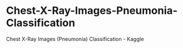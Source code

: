 # Chest-X-Ray-Images-Pneumonia-Classification
Chest X-Ray Images (Pneumonia) Classification - Kaggle 
